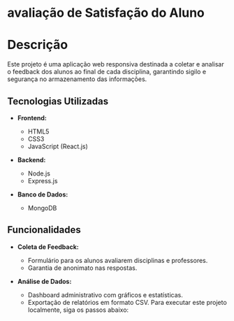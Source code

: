 # avaliação de Satisfação do Aluno

# Descrição
Este projeto é uma aplicação web responsiva destinada a coletar e analisar o feedback dos alunos ao final de cada disciplina, garantindo sigilo e segurança no armazenamento das informações.
## Tecnologias Utilizadas

- **Frontend:**
  - HTML5
  - CSS3
  - JavaScript (React.js)

- **Backend:**
  - Node.js
  - Express.js

- **Banco de Dados:**
  - MongoDB

## Funcionalidades

- **Coleta de Feedback:**
  - Formulário para os alunos avaliarem disciplinas e professores.
  - Garantia de anonimato nas respostas.

- **Análise de Dados:**
  - Dashboard administrativo com gráficos e estatísticas.
  - Exportação de relatórios em formato CSV.
    Para executar este projeto localmente, siga os passos abaixo:


